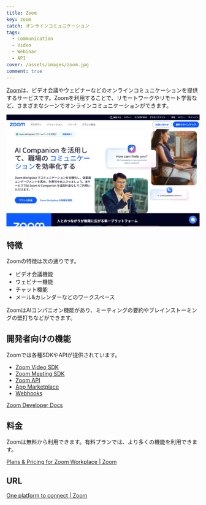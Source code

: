 ```yaml
---
title: Zoom
key: zoom
catch: オンラインコミュニケーション
tags:
  - Communication
  - Video
  - Webinar
  - API
cover: /assets/images/zoom.jpg
comment: true
---
```


[Zoom](https://zoom.us/)は、ビデオ会議やウェビナーなどのオンラインコミュニケーションを提供するサービスです。Zoomを利用することで、リモートワークやリモート学習など、さまざまなシーンでオンラインコミュニケーションができます。

[![ZoomのWebサイト](/assets/images/zoom.jpg)](https://zoom.us/)

<!--more-->

## 特徴

Zoomの特徴は次の通りです。

- ビデオ会議機能
- ウェビナー機能
- チャット機能
- メール&カレンダーなどのワークスペース

ZoomはAIコンパニオン機能があり、ミーティングの要約やブレインストーミングの壁打ちなどができます。

## 開発者向けの機能

Zoomでは各種SDKやAPIが提供されています。

- [Zoom Video SDK](https://www.zoom.com/ja/video-sdk/)
- [Zoom Meeting SDK](https://developers.zoom.us/docs/meeting-sdk/)
- [Zoom API](https://developers.zoom.us/docs/api/)
- [App Marketplace](https://marketplace.zoom.us/)
- [Webhooks](https://developers.zoom.us/docs/api/rest/webhook-reference/)

[Zoom Developer Docs](https://developers.zoom.us/docs/)

## 料金

Zoomは無料から利用できます。有料プランでは、より多くの機能を利用できます。

[Plans & Pricing for Zoom Workplace \| Zoom](https://zoom.us/ja/pricing)

## URL

[One platform to connect \| Zoom](https://zoom.us/)
